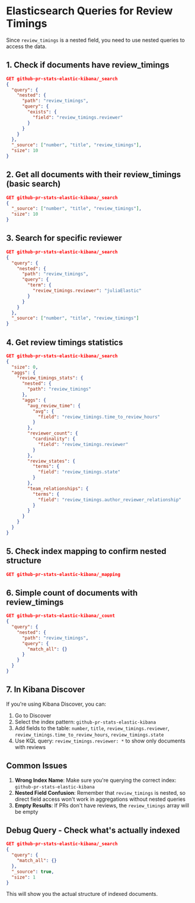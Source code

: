 # Elasticsearch Queries for Review Timings

Since `review_timings` is a nested field, you need to use nested queries to access the data.

## 1. Check if documents have review_timings

```json
GET github-pr-stats-elastic-kibana/_search
{
  "query": {
    "nested": {
      "path": "review_timings",
      "query": {
        "exists": {
          "field": "review_timings.reviewer"
        }
      }
    }
  },
  "_source": ["number", "title", "review_timings"],
  "size": 10
}
```

## 2. Get all documents with their review_timings (basic search)

```json
GET github-pr-stats-elastic-kibana/_search
{
  "_source": ["number", "title", "review_timings"],
  "size": 10
}
```

## 3. Search for specific reviewer

```json
GET github-pr-stats-elastic-kibana/_search
{
  "query": {
    "nested": {
      "path": "review_timings",
      "query": {
        "term": {
          "review_timings.reviewer": "juliaElastic"
        }
      }
    }
  },
  "_source": ["number", "title", "review_timings"]
}
```

## 4. Get review timings statistics

```json
GET github-pr-stats-elastic-kibana/_search
{
  "size": 0,
  "aggs": {
    "review_timings_stats": {
      "nested": {
        "path": "review_timings"
      },
      "aggs": {
        "avg_review_time": {
          "avg": {
            "field": "review_timings.time_to_review_hours"
          }
        },
        "reviewer_count": {
          "cardinality": {
            "field": "review_timings.reviewer"
          }
        },
        "review_states": {
          "terms": {
            "field": "review_timings.state"
          }
        },
        "team_relationships": {
          "terms": {
            "field": "review_timings.author_reviewer_relationship"
          }
        }
      }
    }
  }
}
```

## 5. Check index mapping to confirm nested structure

```json
GET github-pr-stats-elastic-kibana/_mapping
```

## 6. Simple count of documents with review_timings

```json
GET github-pr-stats-elastic-kibana/_count
{
  "query": {
    "nested": {
      "path": "review_timings",
      "query": {
        "match_all": {}
      }
    }
  }
}
```

## 7. In Kibana Discover

If you're using Kibana Discover, you can:

1. Go to Discover
2. Select the index pattern: `github-pr-stats-elastic-kibana`
3. Add fields to the table: `number`, `title`, `review_timings.reviewer`, `review_timings.time_to_review_hours`, `review_timings.state`
4. Use KQL query: `review_timings.reviewer: *` to show only documents with reviews

## Common Issues

1. **Wrong Index Name**: Make sure you're querying the correct index: `github-pr-stats-elastic-kibana`
2. **Nested Field Confusion**: Remember that `review_timings` is nested, so direct field access won't work in aggregations without nested queries
3. **Empty Results**: If PRs don't have reviews, the `review_timings` array will be empty

## Debug Query - Check what's actually indexed

```json
GET github-pr-stats-elastic-kibana/_search
{
  "query": {
    "match_all": {}
  },
  "_source": true,
  "size": 1
}
```

This will show you the actual structure of indexed documents.
